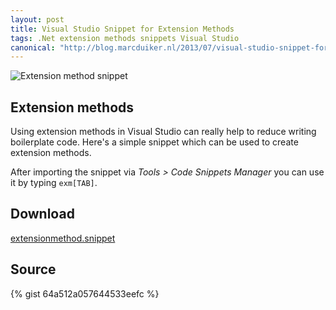 ```yaml
---
layout: post
title: Visual Studio Snippet for Extension Methods
tags: .Net extension methods snippets Visual Studio
canonical: "http://blog.marcduiker.nl/2013/07/visual-studio-snippet-for-extension.html"
---
```


<img class="u-max-full-width" src="{{ site.url }}/assets/2013/07/04/ExtensionMethodSnippet.png" alt="Extension method snippet">

## Extension methods

Using extension methods in Visual Studio can really help to reduce writing boilerplate code. Here's a simple snippet which can be used to create extension methods.

After importing the snippet via _Tools > Code Snippets Manager_ you can use it by typing `exm[TAB]`.

<!--more-->

## Download

[extensionmethod.snippet](https://www.dropbox.com/s/rimvki60ezudrdj/extensionmethod.snippet)

## Source

{% gist 64a512a057644533eefc %}